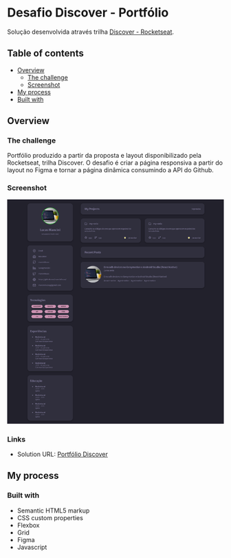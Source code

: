 # Desafio Discover - Portfólio

Solução desenvolvida através trilha [Discover - Rocketseat](https://app.rocketseat.com.br/discover/challenges).

## Table of contents

- [Overview](#overview)
  - [The challenge](#the-challenge)
  - [Screenshot](#screenshot)
- [My process](#my-process)
- [Built with](#built-with)

## Overview

### The challenge

Portfólio produzido a partir da proposta e layout disponibilizado pela Rocketseat, trilha Discover. 
O desafio é criar a página responsiva a partir do layout no Figma e tornar a página dinâmica consumindo a API do Github.

### Screenshot

![](assets/screenshot.png)

### Links

- Solution URL: [Portfólio Discover]()

## My process

### Built with

- Semantic HTML5 markup
- CSS custom properties
- Flexbox
- Grid
- Figma
- Javascript
